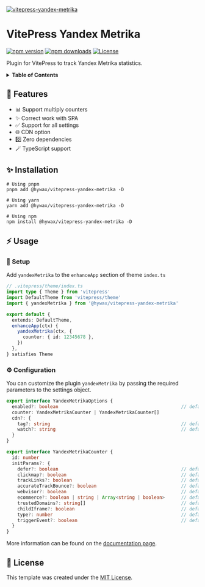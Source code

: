 [![vitepress-yandex-metrika](https://raw.githubusercontent.com/hywax/vitepress-yandex-metrika/main/public/cover.jpg)](https://github.com/hywax/vitepress-yandex-metrika)

# VitePress Yandex Metrika

[![npm version][npm-version-src]][npm-version-href]
[![npm downloads][npm-downloads-src]][npm-downloads-href]
[![License][license-src]][license-href]

Plugin for VitePress to track Yandex Metrika statistics.

<details>
  <summary><b>Table of Contents</b></summary>

* [Features](#-features)
* [Usage](#-usage)
  * [Setup](#-setup)
  * [Configuration](#-configuration)
* [License](#-license)
</details>

## 🎯 Features

* 📊 Support multiply counters
* ✨ Correct work with SPA
* ✅ Support for all settings
* 🌐 CDN option
* 0️⃣ Zero dependencies
* 🪄️ TypeScript support

## ✨ Installation

```shell
# Using pnpm
pnpm add @hywax/vitepress-yandex-metrika -D

# Using yarn
yarn add @hywax/vitepress-yandex-metrika -D

# Using npm
npm install @hywax/vitepress-yandex-metrika -D
```

## ⚡ Usage

### 🚀 Setup

Add `yandexMetrika` to the `enhanceApp` section of theme `index.ts`

```typescript
// .vitepress/theme/index.ts
import type { Theme } from 'vitepress'
import DefaultTheme from 'vitepress/theme'
import { yandexMetrika } from '@hywax/vitepress-yandex-metrika'

export default {
  extends: DefaultTheme,
  enhanceApp(ctx) {
    yandexMetrika(ctx, {
      counter: { id: 12345678 },
    })
  },
} satisfies Theme
```

### ⚙️ Configuration

You can customize the plugin `yandexMetrika` by passing the required parameters to the settings object.

```typescript
export interface YandexMetrikaOptions {
  enabled?: boolean                                             // default: true
  counter: YandexMetrikaCounter | YandexMetrikaCounter[]
  cdn?: {
    tag?: string                                                // default: https://mc.yandex.ru/metrika/tag.js
    watch?: string                                              // default: https://mc.yandex.ru/watch
  }
}

export interface YandexMetrikaCounter {
  id: number
  initParams?: {
    defer?: boolean                                             // default: false
    clickmap?: boolean                                          // default: true
    trackLinks?: boolean                                        // default: true
    accurateTrackBounce?: boolean                               // default: true
    webvisor?: boolean                                          // default: false
    ecommerce?: boolean | string | Array<string | boolean>      // default: false
    trustedDomains?: string[]                                   // default: -
    childIframe?: boolean                                       // default: false
    type?: number                                               // default: 0
    triggerEvent?: boolean                                      // default: false
  }
}
```

More information can be found on the [documentation page](https://yandex.com/support/metrica/code/counter-initialize.html).

## 📄 License
This template was created under the [MIT License](LICENSE).

<!-- Badges -->

[npm-version-src]: https://img.shields.io/npm/v/@hywax/vitepress-yandex-metrika/latest.svg?logo=hackthebox&color=4A4DFF&logoColor=fff
[npm-version-href]: https://npmjs.com/package/@hywax/vitepress-yandex-metrika
[npm-downloads-src]: https://img.shields.io/npm/dm/@hywax/vitepress-yandex-metrika.svg?colorB=4A4DFF
[npm-downloads-href]: https://npmjs.com/package/@hywax/vitepress-yandex-metrika
[license-src]: https://img.shields.io/badge/License-MIT-4A4DFF?logo=opensourceinitiative&logoColor=fff
[license-href]: https://npmjs.com/package/@hywax/vitepress-yandex-metrika
